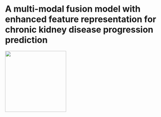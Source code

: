 # A multi-modal fusion model with enhanced feature representation for chronic kidney disease progression prediction 
 <img src="https://github.com/Qiaoyx97/FLEX/edit/main/pipeline.png" width="200" />


